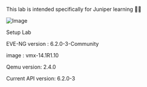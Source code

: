 This lab is intended specifically for Juniper learning 📒📡

![Image](https://github.com/user-attachments/assets/3d357914-81dc-4a13-9430-d77ad4d8fcc5)

Setup Lab 

EVE-NG version : 6.2.0-3-Community

image          : vmx-14.1R1.10

Qemu version: 2.4.0

Current API version: 6.2.0-3



